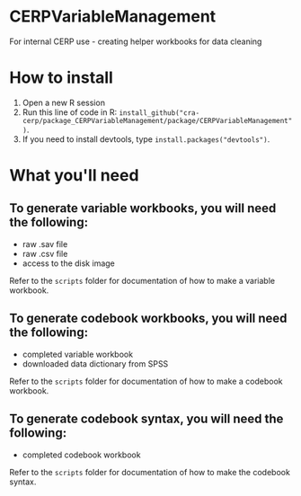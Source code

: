 # CERPVariableManagement
For internal CERP use - creating helper workbooks for data cleaning

# How to install
1. Open a new R session
2. Run this line of code in R: `install_github("cra-cerp/package_CERPVariableManagement/package/CERPVariableManagement")`.
3. If you need to install devtools, type `install.packages("devtools")`.

# What you'll need
## To generate variable workbooks, you will need the following:
* raw .sav file
* raw .csv file
* access to the disk image

Refer to the `scripts` folder for documentation of how to make a variable workbook.

## To generate codebook workbooks, you will need the following:
* completed variable workbook
* downloaded data dictionary from SPSS

Refer to the `scripts` folder for documentation of how to make a codebook workbook.

## To generate codebook syntax, you will need the following:
* completed codebook workbook

Refer to the `scripts` folder for documentation of how to make the codebook syntax.
